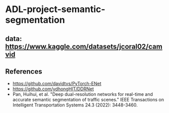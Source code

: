 # ADL-project-semantic-segmentation

## data: https://www.kaggle.com/datasets/jcoral02/camvid

## References
- https://github.com/davidtvs/PyTorch-ENet
- https://github.com/ydhongHIT/DDRNet
- Pan, Huihui, et al. "Deep dual-resolution networks for real-time and accurate semantic segmentation of traffic scenes." IEEE Transactions on Intelligent Transportation Systems 24.3 (2022): 3448-3460.
